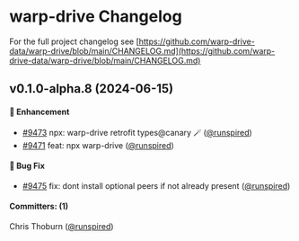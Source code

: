 # warp-drive Changelog

For the full project changelog see [https://github.com/warp-drive-data/warp-drive/blob/main/CHANGELOG.md](https://github.com/warp-drive-data/warp-drive/blob/main/CHANGELOG.md)

## v0.1.0-alpha.8 (2024-06-15)

#### :rocket: Enhancement

* [#9473](https://github.com/warp-drive-data/warp-drive/pull/9473) npx: warp-drive retrofit types@canary 🪄 ([@runspired](https://github.com/runspired))
* [#9471](https://github.com/warp-drive-data/warp-drive/pull/9471) feat: npx warp-drive ([@runspired](https://github.com/runspired))

#### :bug: Bug Fix

* [#9475](https://github.com/warp-drive-data/warp-drive/pull/9475) fix: dont install optional peers if not already present ([@runspired](https://github.com/runspired))

#### Committers: (1)

Chris Thoburn ([@runspired](https://github.com/runspired))

